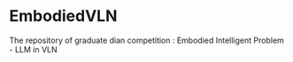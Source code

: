 # EmbodiedVLN
The repository of graduate dian competition : Embodied Intelligent Problem - LLM in VLN
